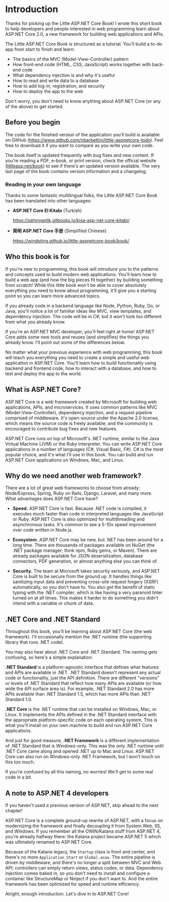 # Introduction
Thanks for picking up the Little ASP.NET Core Book! I wrote this short book to help developers and people interested in web programming learn about ASP.NET Core 2.0, a new framework for building web applications and APIs.

The Little ASP.NET Core Book is structured as a tutorial. You'll build a to-do app from start to finish and learn:

* The basics of the MVC (Model-View-Controller) pattern
* How front-end code (HTML, CSS, JavaScript) works together with back-end code
* What dependency injection is and why it's useful
* How to read and write data to a database
* How to add log-in, registration, and security
* How to deploy the app to the web

Don't worry, you don't need to know anything about ASP.NET Core (or any of the above) to get started.

## Before you begin

The code for the finished version of the application you'll build is available on GitHub (https://www.github.com/nbarbettini/little-aspnetcore-todo). Feel free to download it if you want to compare as you write your own code.

The book itself is updated frequently with bug fixes and new content. If you're reading a PDF, e-book, or print version, check the official website ([littleasp.net/book](http://www.littleasp.net/book)) to see if there's an updated version available. The very last page of the book contains version information and a changelog.

### Reading in your own language

Thanks to some fantastic multilingual folks, the Little ASP.NET Core Book has been translated into other languages:

* **ASP.NET Core El Kitabı** (Turkish)

  https://sahinyanlik.gitbooks.io/kisa-asp-net-core-kitabi/

* **简明 ASP.NET Core 手册** (Simplified Chinese)

  https://windsting.github.io/little-aspnetcore-book/book/


## Who this book is for
If you're new to programming, this book will introduce you to the patterns and concepts used to build modern web applications. You'll learn how to build a web app (and how the big pieces fit together) by building something from scratch! While this little book won't be able to cover absolutely everything you need to know about programming, it'll give you a starting point so you can learn more advanced topics.

If you already code in a backend language like Node, Python, Ruby, Go, or Java, you'll notice a lot of familiar ideas like MVC, view templates, and dependency injection. The code will be in C#, but it won't look too different from what you already know.

If you're an ASP.NET MVC developer, you'll feel right at home! ASP.NET Core adds some new tools and reuses (and simplifies) the things you already know. I'll point out some of the differences below.

No matter what your previous experience with web programming, this book will teach you everything you need to create a simple and useful web application in ASP.NET Core. You'll learn how to build functionality using backend and frontend code, how to interact with a database, and how to test and deploy the app to the world.

## What is ASP.NET Core?
ASP.NET Core is a web framework created by Microsoft for building web applications, APIs, and microservices. It uses common patterns like MVC (Model-View-Controller), dependency injection, and a request pipeline comprised of middleware. It's open-source under the Apache 2.0 license, which means the source code is freely available, and the community is encouraged to contribute bug fixes and new features.

ASP.NET Core runs on top of Microsoft's .NET runtime, similar to the Java Virtual Machine (JVM) or the Ruby interpreter. You can write ASP.NET Core applications in a number of languages (C#, Visual Basic, F#). C# is the most popular choice, and it's what I'll use in this book. You can build and run ASP.NET Core applications on Windows, Mac, and Linux.

## Why do we need another web framework?
There are a lot of great web frameworks to choose from already: Node/Express, Spring, Ruby on Rails, Django, Laravel, and many more. What advantages does ASP.NET Core have?

* **Speed.** ASP.NET Core is fast. Because .NET code is compiled, it executes much faster than code in interpreted languages like JavaScript or Ruby. ASP.NET Core is also optimized for multithreading and asynchronous tasks. It's common to see a 5-10x speed improvement over code written in Node.js.

* **Ecosystem.** ASP.NET Core may be new, but .NET has been around for a long time. There are thousands of packages available on NuGet (the .NET package manager; think npm, Ruby gems, or Maven). There are already packages available for JSON deserialization, database connectors, PDF generation, or almost anything else you can think of.

* **Security.** The team at Microsoft takes security seriously, and ASP.NET Core is built to be secure from the ground up. It handles things like sanitizing input data and preventing cross-site request forgery (XSRF) automatically, so you don't have to. You also get the benefit of static typing with the .NET compiler, which is like having a very paranoid linter turned on at all times. This makes it harder to do something you didn't intend with a variable or chunk of data.

## .NET Core and .NET Standard
Throughout this book, you'll be learning about ASP.NET Core (the web framework). I'll occasionally mention the .NET runtime (the supporting library that runs .NET code).

You may also hear about .NET Core and .NET Standard. The naming gets confusing, so here's a simple explanation:

**.NET Standard** is a platform-agnostic interface that defines what features and APIs are available in .NET. .NET Standard doesn't represent any actual code or functionality, just the API definition. There are different "versions" or levels of .NET Standard that reflect how many APIs are available (or how wide the API surface area is). For example, .NET Standard 2.0 has more APIs available than .NET Standard 1.5, which has more APIs than .NET Standard 1.0.

**.NET Core** is the .NET runtime that can be installed on Windows, Mac, or Linux. It implements the APIs defined in the .NET Standard interface with the appropriate platform-specific code on each operating system. This is what you'll install on your own machine to build and run ASP.NET Core applications.

And just for good measure, **.NET Framework** is a different implementation of .NET Standard that is Windows-only. This was the only .NET runtime until .NET Core came along and opened .NET up to Mac and Linux. ASP.NET Core can also run on Windows-only .NET Framework, but I won't touch on this too much.

If you're confused by all this naming, no worries! We'll get to some real code in a bit.

## A note to ASP.NET 4 developers
If you haven't used a previous version of ASP.NET, skip ahead to the next chapter!

ASP.NET Core is a complete ground-up rewrite of ASP.NET, with a focus on modernizing the framework and finally decoupling it from System.Web, IIS, and Windows. If you remember all the OWIN/Katana stuff from ASP.NET 4, you're already halfway there: the Katana project became ASP.NET 5 which was ultimately renamed to ASP.NET Core.

Because of the Katana legacy, the `Startup` class is front and center, and there's no more `Application_Start` or `Global.asax`. The entire pipeline is driven by middleware, and there's no longer a split between MVC and Web API: controllers can simply return views, status codes, or data. Dependency injection comes baked in, so you don't need to install and configure a container like StructureMap or Ninject if you don't want to. And the entire framework has been optimized for speed and runtime efficiency.

Alright, enough introduction. Let's dive in to ASP.NET Core!
